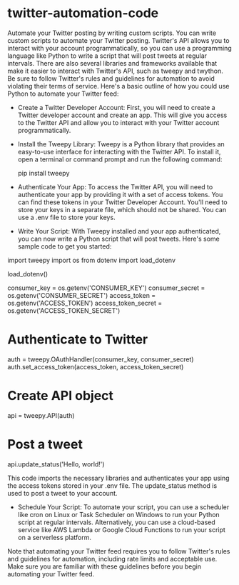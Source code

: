 # twitter-automation-code
Automate your Twitter posting by writing custom scripts.
You can write custom scripts to automate your Twitter posting. Twitter's API allows you to interact with your account programmatically, so you can use a programming language like Python to write a script that will post tweets at regular intervals. There are also several libraries and frameworks available that make it easier to interact with Twitter's API, such as tweepy and twython.
Be sure to follow Twitter's rules and guidelines for automation to avoid violating their terms of service.
Here's a basic outline of how you could use Python to automate your Twitter feed:

- Create a Twitter Developer Account: First, you will need to create a Twitter developer account and create an app. This will give you access to the Twitter API and allow you to interact with your Twitter account programmatically.

- Install the Tweepy Library: Tweepy is a Python library that provides an easy-to-use interface for interacting with the Twitter API. To install it, open a terminal or command prompt and run the following command:
  
  pip install tweepy
  
  
- Authenticate Your App: To access the Twitter API, you will need to authenticate your app by providing it with a set of access tokens. You can find these tokens in your Twitter Developer Account. You'll need to store your keys in a separate file, which should not be shared. You can use a .env file to store your keys.

- Write Your Script: With Tweepy installed and your app authenticated, you can now write a Python script that will post tweets. Here's some sample code to get you started:


import tweepy
import os
from dotenv import load_dotenv

load_dotenv()

consumer_key = os.getenv('CONSUMER_KEY')
consumer_secret = os.getenv('CONSUMER_SECRET')
access_token = os.getenv('ACCESS_TOKEN')
access_token_secret = os.getenv('ACCESS_TOKEN_SECRET')

# Authenticate to Twitter
auth = tweepy.OAuthHandler(consumer_key, consumer_secret)
auth.set_access_token(access_token, access_token_secret)

# Create API object
api = tweepy.API(auth)

# Post a tweet
api.update_status('Hello, world!')


This code imports the necessary libraries and authenticates your app using the access tokens stored in your .env file. The update_status method is used to post a tweet to your account.


- Schedule Your Script: To automate your script, you can use a scheduler like cron on Linux or Task Scheduler on Windows to run your Python script at regular intervals. Alternatively, you can use a cloud-based service like AWS Lambda or Google Cloud Functions to run your script on a serverless platform.

Note that automating your Twitter feed requires you to follow Twitter's rules and guidelines for automation, including rate limits and acceptable use. Make sure you are familiar with these guidelines before you begin automating your Twitter feed.






